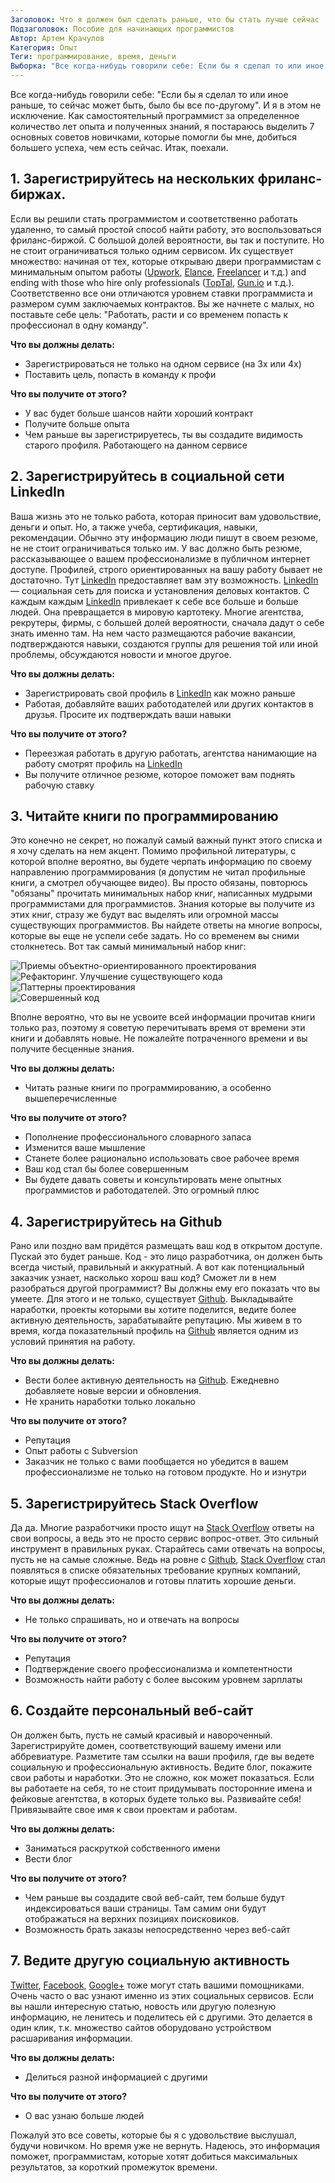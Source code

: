 ```yaml
---
Заголовок: Что я должен был сделать раньше, что бы стать лучше сейчас
Подзаголовок: Пособие для начинающих программистов
Автор: Артем Крачулов
Категория: Опыт
Теги: программирование, время, деньги
Выборка: "Все когда-нибудь говорили себе: Если бы я сделал то или иное раньше, то сейчас может быть, было бы все по-другому. И я в этом не исключение. Как самостоятельный программист за определенное количество лет опыта и полученных знаний, я постараюсь выделить 7 основных советов новичками, которые помогли бы мне, добиться большего успеха, чем есть сейчас."
---
```


Все когда-нибудь говорили себе: "Если бы я сделал то или иное раньше, то сейчас может быть, было бы все по-другому". И я в этом не исключение. Как самостоятельный программист за определенное количество лет опыта и полученных знаний, я постараюсь выделить 7 основных советов новичками, которые помогли бы мне, добиться большего успеха, чем есть сейчас. Итак, поехали.

## 1. Зарегистрируйтесь на нескольких фриланс-биржax.

Если вы решили стать программистом и соответственно работать удаленно, то самый простой способ найти работу, это воспользоваться фриланс-биржой. С большой долей вероятности, вы так и поступите. Но не стоит ограничиваться только одним сервисом. Их существует множество: начиная от тех, которые открываю двери программистам с минимальным опытом работы ([Upwork](https://www.upwork.com), [Elance](https://www.elance.com/), [Freelancer](https://www.freelancer.com/) и т.д.) and ending with those who hire only professionals ([TopTal](http://www.toptal.com/), [Gun.io](https://gun.io/) и т.д.). Соответственно все они отличаются уровнем ставки программиста и размером сумм заключаемых контрактов. Вы же начнете с малых, но поставьте себе цель: "Работать, расти и со временем попасть к профессионал в одну команду".

**Что вы должны делать:**

* Зарегистрироваться не только на одном сервисе (на 3х или 4х)
* Поставить цель, попасть в команду к профи

**Что вы получите от этого?**

* У вас будет больше шансов найти хороший контракт
* Получите больше опыта
* Чем раньше вы зарегистрируетесь, ты вы создадите видимость старого профиля. Работающего на данном сервисе

## 2. Зарегистрируйтесь в социальной сети LinkedIn

Ваша жизнь это не только работа, которая приносит вам удовольствие, деньги и опыт. Но, а также учеба, сертификация, навыки, рекомендации. Обычно эту информацию люди пишут в своем резюме, не не стоит ограничиваться только им. У вас должно быть резюме, рассказывающее о вашем профессионализме в публичном интернет доступе. Профилей, строго ориентированных на вашу работу бывает не достаточно. Тут [LinkedIn](https://www.linkedin.com/) предоставляет вам эту возможность. [LinkedIn](https://www.linkedin.com/) — социальная сеть для поиска и установления деловых контактов. С каждым каждым [LinkedIn](https://www.linkedin.com/) привлекает к себе все больше и больше людей. Она превращается в мировую картотеку. Многие агентства, рекрутеры, фирмы, с большей долей вероятности, сначала дадут о себе знать именно там. На нем часто размещаются рабочие вакансии, подтверждаются навыки, создаются группы для решения той или иной проблемы, обсуждаются новости и многое другое.

**Что вы должны делать:**

* Зарегистрировать свой профиль в [LinkedIn](https://www.linkedin.com/) как можно раньше
* Работая, добавляйте ваших работодателей или других контактов в друзья. Просите их подтверждать ваши навыки

**Что вы получите от этого?**

* Переезжая работать в другую работать, агентства нанимающие на работу смотрят профиль на [LinkedIn](https://www.linkedin.com/)
* Вы получите отличное резюме, которое поможет вам поднять рабочую ставку

## 3. Читайте книги по программированию

Это конечно не секрет, но пожалуй самый важный пункт этого списка и я хочу сделать на нем акцент. Помимо профильной литературы, с которой вполне вероятно, вы будете черпать информацию по своему направлению программирования (я допустим не читал профильные книги, а смотрел обучающее видео). Вы просто обязаны, повторюсь "обязаны" прочитать минимальных набор книг, написанных мудрыми программистами для программистов. Знания которые вы получите из этих книг, стразу же будут вас выделять или огромной массы существующих программистов. Вы найдете ответы на многие вопросы, которые вы еще не успели себе задать. Но со временем вы сними столкнетесь. Вот так самый минимальный набор книг:

<div class="row">
    <div class="col-sm-8 col-sm-offset-2">
        <div class="row col-space_15">
            <div class="col-sm-6"><div class="thumbnail"><img class="img" src="http://www.artemkrachulov.com/wp-content/uploads/2015/08/design-patterns-elements-of-reusable-object-oriented-software-ru.jpg" alt="Приемы объектно-ориентированного проектирования" style="max-width:100%;"></div></div>
            <div class="col-sm-6"><div class="thumbnail"><img class="img" src="http://www.artemkrachulov.com/wp-content/uploads/2015/08/refactoring-improving-the-design-of-existing-code-ru.jpg" alt="Рефакторинг. Улучшение существующего кода" style="max-width:100%;"></div></div>
        </div>
    </div>
</div>
<div class="row">
    <div class="col-sm-8 col-sm-offset-2">
        <div class="row col-space_15">
            <div class="col-sm-6"><div class="thumbnail"><img class="img" src="http://www.artemkrachulov.com/wp-content/uploads/2015/08/head-first-design-patterns-ru.jpg" alt="Паттерны проектирования" style="max-width:100%;"></div></div>
            <div class="col-sm-6"><div class="thumbnail"><img class="img" src="http://www.artemkrachulov.com/wp-content/uploads/2015/08/code-complete-ru.jpg" alt="Совершенный код" style="max-width:100%;"></div></div>
        </div>
    </div>
</div>

Вполне вероятно, что вы не усвоите всей информации прочитав книги только раз, поэтому я советую перечитывать время от времени эти книги и добавлять новые. Не пожалейте потраченного времени и вы получите бесценные знания.

**Что вы должны делать:**

* Читать разные книги по программированию, а особенно вышеперечисленные

**Что вы получите от этого?**

* Пополнение профессионального словарного запаса
* Изменится ваше мышление
* Станете более рационально использовать свое рабочее время
* Ваш код стал бы более совершенным
* Вы будете давать советы и консультировать мене опытных программистов и работодателей. Это огромный плюс

## 4. Зарегистрируйтесь на Github

Рано или поздно вам придётся размещать ваш код в открытом доступе. Пускай это будет раньше. Код - это лицо разработчика, он должен быть всегда чистый, правильный и аккуратный. А вот как потенциальный заказчик узнает, насколько хорош ваш код? Сможет ли в нем разобраться другой программист? Вы должны ему его показать что вы умеете. Для этого и не только, существует [Github](https://github.com/). Выкладывайте наработки, проекты которыми вы хотите поделится, ведите более активную деятельность, зарабатывайте репутацию. Мы живем в то время, когда показательный профиль на [Github](https://github.com/) является одним из условий принятия на работу.

**Что вы должны делать:**

* Вести более активную деятельность на [Github](https://github.com/). Ежедневно добавляете новые версии и обновления.
* Не хранить наработки только локально

**Что вы получите от этого?**

* Репутация
* Опыт работы с Subversion
* Заказчик не только с вами пообщается но убедится в вашем профессионализме не только на готовом продукте. Но и изнутри

## 5. Зарегистрируйтесь Stack Overflow

Да да. Многие разработчики просто ищут на [Stack Overflow](https://stackoverflow.com/) ответы на свои вопросы, а ведь это не просто сервис вопрос-ответ. Это сильный инструмент в правильных руках. Старайтесь сами отвечать на вопросы, пусть не на самые сложные. Ведь на ровне с [Github](https://github.com/), [Stack Overflow](https://stackoverflow.com/) стал появляться в списке обязательных требование крупных компаний, которые ищут профессионалов и готовы платить хорошие деньги.

**Что вы должны делать:**

* Не только спрашивать, но и отвечать на вопросы

**Что вы получите от этого?**

* Репутация
* Подтверждение своего профессионализма и компетентности
* Возможность найти работу с более высоким уровнем зарплаты

## 6. Создайте персональный веб-сайт

Он должен быть, пусть не самый красивый и навороченный. Зарегистрируйте домен, соответствующий вашему имени или аббревиатуре. Разметите там ссылки на ваши профиля, где вы ведете социальную и профессиональную активность. Ведите блог, покажите свои работы и наработки. Это не сложно, кок может показаться. Если вы работаете на себя, то не стоит придумывать посторонние имена и фейковые агентства, в которых будете только вы. Развивайте себя! Привязывайте свое имя к свои проектам и работам.

**Что вы должны делать:**

* Заниматься раскруткой собственного имени
* Вести блог

**Что вы получите от этого?**

* Чем раньше вы создадите свой веб-сайт, тем больше будут индексироваться ваши страницы. Там самим они будут отображаться на верхних позициях поисковиков.
* Возможность брать заказы непосредственно через веб-сайт

## 7. Ведите другую социальную активность

[Twitter](https://twitter.com/), [Facebook](www.facebook.com/‎), [Google+](https://plus.google.com) тоже могут стать вашими помощниками. Очень часто о вас узнают именно из этих социальных сервисов. Если вы нашли интересную статью, новость или другую полезную информацию, не ленитесь и поделитесь ей с другими. Это делается в один клик, т.к. множество сайтов оборудовано устройством расшаривания информации.

**Что вы должны делать:**

* Делиться разной информацией с другими

**Что вы получите от этого?**

* О вас узнаю больше людей

Пожалуй это все советы, которые бы я с удовольствие выслушал, будучи новичком. Но время уже не вернуть. Надеюсь, это информация поможет, программистам, которые хотят добиться максимальных результатов, за короткий промежуток времени.